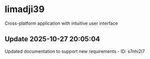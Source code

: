# limadji39
Cross-platform application with intuitive user interface

## Update 2025-10-27 20:05:04
Updated documentation to support new requirements - ID: s7nhi2l7

